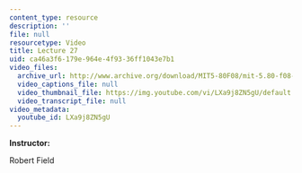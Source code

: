 ```yaml
---
content_type: resource
description: ''
file: null
resourcetype: Video
title: Lecture 27
uid: ca46a3f6-179e-964e-4f93-36ff1043e7b1
video_files:
  archive_url: http://www.archive.org/download/MIT5-80F08/mit-5.80-f08-lec27_300k.mp4
  video_captions_file: null
  video_thumbnail_file: https://img.youtube.com/vi/LXa9j8ZN5gU/default.jpg
  video_transcript_file: null
video_metadata:
  youtube_id: LXa9j8ZN5gU
---
```


**Instructor:**

Robert Field
